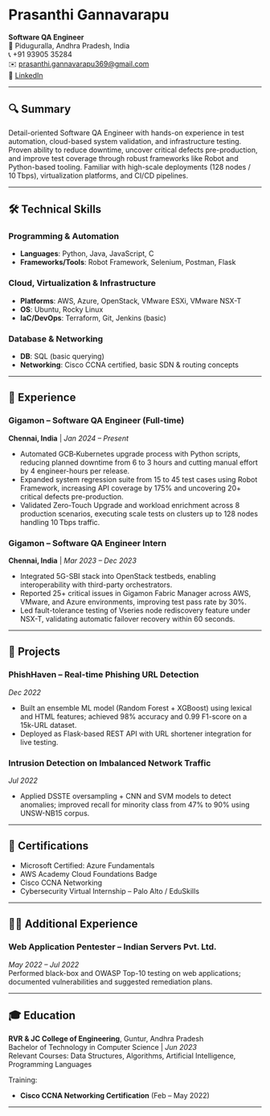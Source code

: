 # Prasanthi Gannavarapu

**Software QA Engineer**  
📍 Piduguralla, Andhra Pradesh, India  
📞 +91 93905 35284  
✉️ prasanthi.gannavarapu369@gmail.com  
🔗 [LinkedIn](https://www.linkedin.com/in/prasanthi-gannavarapu)  

---

## 🔍 Summary

Detail-oriented Software QA Engineer with hands-on experience in test automation, cloud-based system validation, and infrastructure testing. Proven ability to reduce downtime, uncover critical defects pre-production, and improve test coverage through robust frameworks like Robot and Python-based tooling. Familiar with high-scale deployments (128 nodes / 10 Tbps), virtualization platforms, and CI/CD pipelines.

---

## 🛠️ Technical Skills

### Programming & Automation  
- **Languages**: Python, Java, JavaScript, C  
- **Frameworks/Tools**: Robot Framework, Selenium, Postman, Flask  

### Cloud, Virtualization & Infrastructure  
- **Platforms**: AWS, Azure, OpenStack, VMware ESXi, VMware NSX-T  
- **OS**: Ubuntu, Rocky Linux  
- **IaC/DevOps**: Terraform, Git, Jenkins (basic)  

### Database & Networking  
- **DB**: SQL (basic querying)  
- **Networking**: Cisco CCNA certified, basic SDN & routing concepts

---

## 💼 Experience

### Gigamon – Software QA Engineer (Full-time)  
**Chennai, India** | *Jan 2024 – Present*

- Automated GCB‑Kubernetes upgrade process with Python scripts, reducing planned downtime from 6 to 3 hours and cutting manual effort by 4 engineer-hours per release.  
- Expanded system regression suite from 15 to 45 test cases using Robot Framework, increasing API coverage by 175% and uncovering 20+ critical defects pre-production.  
- Validated Zero-Touch Upgrade and workload enrichment across 8 production scenarios, executing scale tests on clusters up to 128 nodes handling 10 Tbps traffic.  

### Gigamon – Software QA Engineer Intern  
**Chennai, India** | *Mar 2023 – Dec 2023*

- Integrated 5G-SBI stack into OpenStack testbeds, enabling interoperability with third-party orchestrators.  
- Reported 25+ critical issues in Gigamon Fabric Manager across AWS, VMware, and Azure environments, improving test pass rate by 30%.  
- Led fault-tolerance testing of Vseries node rediscovery feature under NSX-T, validating automatic failover recovery within 60 seconds.  

---

## 🧪 Projects

### PhishHaven – Real-time Phishing URL Detection  
*Dec 2022*

- Built an ensemble ML model (Random Forest + XGBoost) using lexical and HTML features; achieved 98% accuracy and 0.99 F1-score on a 15k-URL dataset.  
- Deployed as Flask-based REST API with URL shortener integration for live testing.

### Intrusion Detection on Imbalanced Network Traffic  
*Jul 2022*

- Applied DSSTE oversampling + CNN and SVM models to detect anomalies; improved recall for minority class from 47% to 90% using UNSW-NB15 corpus.  

---

## 📜 Certifications

- Microsoft Certified: Azure Fundamentals  
- AWS Academy Cloud Foundations Badge  
- Cisco CCNA Networking  
- Cybersecurity Virtual Internship – Palo Alto / EduSkills  

---

## 🧑‍💻 Additional Experience

### Web Application Pentester – Indian Servers Pvt. Ltd.  
*May 2022 – Jul 2022*  
Performed black-box and OWASP Top-10 testing on web applications; documented vulnerabilities and suggested remediation plans.

---

## 🎓 Education

**RVR & JC College of Engineering**, Guntur, Andhra Pradesh  
Bachelor of Technology in Computer Science | *Jun 2023*  
Relevant Courses: Data Structures, Algorithms, Artificial Intelligence, Programming Languages  

Training:  
- **Cisco CCNA Networking Certification** (Feb – May 2022)

---
